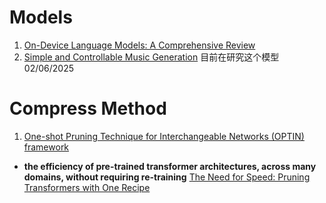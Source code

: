 # Models
1.  [On-Device Language Models: A Comprehensive Review](https://arxiv.org/pdf/2409.00088)
2.  [Simple and Controllable Music Generation](https://arxiv.org/pdf/2306.05284) 目前在研究这个模型 02/06/2025

# Compress Method
1. [One-shot Pruning Technique for Interchangeable Networks (OPTIN) framework ](https://github.com/Skhaki18/optin-transformer-pruning)
- **the efficiency of pre-trained transformer architectures, across many domains, without requiring re-training**
   [The Need for Speed: Pruning Transformers with One Recipe](https://arxiv.org/abs/2403.17921v1)
